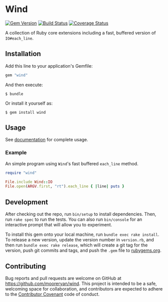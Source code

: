 # Wind #

[![Gem Version](https://badge.fury.io/rb/wind.svg)](https://badge.fury.io/rb/wind) [![Build Status](https://travis-ci.org/mooreryan/wind.svg?branch=master)](https://travis-ci.org/mooreryan/wind) [![Coverage Status](https://coveralls.io/repos/github/mooreryan/wind/badge.svg?branch=master)](https://coveralls.io/github/mooreryan/wind?branch=master)

A collection of Ruby core extensions including a fast, buffered
version of `IO#each_line`.

## Installation ##

Add this line to your application's Gemfile:

```ruby
gem "wind"
```

And then execute:

    $ bundle

Or install it yourself as:

    $ gem install wind

## Usage ##

See [documentation](http://www.rubydoc.info/gems/wind) for complete
usage.

### Example ###

An simple program using `Wind`'s fast buffered `each_line` method.

```ruby
require "wind"

File.include Wind::IO
File.open(ARGV.first, "rt").each_line { |line| puts }
```

## Development ##

After checking out the repo, run `bin/setup` to install
dependencies. Then, run `rake spec` to run the tests. You can also run
`bin/console` for an interactive prompt that will allow you to
experiment.

To install this gem onto your local machine, run `bundle exec rake
install`. To release a new version, update the version number in
`version.rb`, and then run `bundle exec rake release`, which will
create a git tag for the version, push git commits and tags, and push
the `.gem` file to [rubygems.org](https://rubygems.org).

## Contributing ##

Bug reports and pull requests are welcome on GitHub at
https://github.com/mooreryan/wind. This project is intended to be a
safe, welcoming space for collaboration, and contributors are expected
to adhere to the
[Contributor Covenant](http://contributor-covenant.org) code of
conduct.

